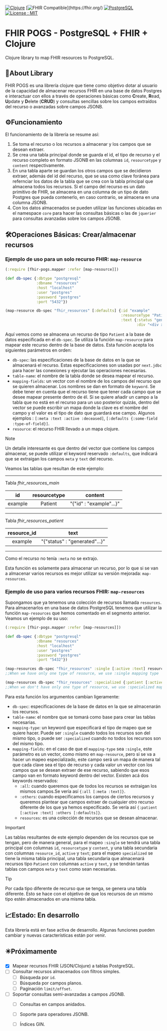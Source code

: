 [![Clojure](https://img.shields.io/badge/clojure-1.12.1-blue?logo=clojure&logoColor=white)](https://clojure.org/) 
[![FHIR Compatible](https://img.shields.io/badge/FHIR-Compatible-orange?)](https://fhir.org/)
[![PostgreSQL](https://img.shields.io/badge/PostgreSQL-16.5-blue?logo=postgresql&logoColor=white)](https://www.postgresql.org/)
[![License : MIT](https://img.shields.io/badge/License-MIT-yellow.svg)](./LICENSE)
# FHIR POGS - PostgreSQL + FHIR + Clojure
Clojure library to map FHIR resources to PostgreSQL.
## 📑About Library
FHIR POGS es una librería clojure que tiene como objetivo dotar al usuario de la capacidad de almacenar recursos FHIR en una base de datos Postgres e interactuar con ellos a través de operaciones básicas como **C**reate, **R**ead, **U**pdate y **D**elete (**CRUD**) y consultas sencillas sobre los campos extraídos del recurso o avanzadas sobre campos JSONB.

## ⚙️Funcionamiento
El funcionamiento de la librería se resume así:

1. Se toma el recurso o los recursos a almacenar y los campos que se desean extraer.
2. Se crea una tabla principal donde se guarda el id, el tipo de recurso y el recurso completo en formato JSONB en las columnas `id`, `resourcetype` y `content` respectivamente.
3. En una tabla aparte se guardan los otros campos que se decidieron extraer, además del id del recurso, que se usa como clave foránea para refernciar los datos de la tabla que se crea con la tabla principal que almacena todos los recursos. Si el campo del  recurso es un dato primitivo de FHIR, se almacena en una columna de un tipo de dato Postgres que pueda contenerlo, en caso contrario, se almacena en una columna JSONB.
4. Con los datos almacenados se pueden utilizar las funciones ubicadas en el namespace `core` para hacer las consultas básicas o las de `jquerier` para consultas avanzadas sobre los campos JSONB.

## 🛠️Operaciones Básicas: Crear/almacenar recursos

### Ejemplo de uso para un solo recurso FHIR: `map-resource`
```clj
(:require [fhir-pogs.mapper :refer [map-resource]])

(def db-spec {:dbtype "postgresql"
              :dbname "resources"
              :host "localhost"
              :user "postgres"
              :password "postgres"
              :port "5432"})

(map-resource db-spec "fhir_resources" [:defaults] {:id "example" 
                                                    :resourceType "Patient" 
                                                    :text {:status "generated"
                                                           :div "<div xmlns=\"http://www.w3.org/1999/xhtml\">\n      \n      <p>Patient Donald DUCK @ Acme Healthcare, Inc. MR = 654321</p>\n    \n    </div>"}})
```
Aquí vemos como se almacena un recurso de tipo `Patient`  a la base de datos especificada en el `db-spec`. Se utiliza la función `map-resource` para mapear este recurso dentro de la base de datos. Esta función acepta los siguientes parámetros en orden:
- `db-spec`: las especificaciones de la base de datos en la que se almacenará el recurso. Estas especificaciones son usadas por `next.jdbc` para hacer las conexiones y ejecutar las operaciones necesarias.
- `table-name`: el nombre de la tabla donde se desea mapear el recurso.
- `mapping-fields`: un vector con el nombre de los campos del recurso que se quieren almacenar. Los nombres se dan en formato de `keyword`. Se debe tener en cuenta que el recurso tiene que tener cada campo que se desee mapear presente dentro de él. Si se quiere añadir un campo a la tabla que no está en el recurso para un uso posterior quizás, dentro del vector se puede escribir un mapa donde la clave es el nombre del campo y el valor es el tipo de dato que guardará ese campo. Algunos ejemplos : `[:meta :text :active :deceased]`, `[:defaults {:some-field :type-of-field}]`.
- `resource`: el recurso FHIR llevado a un mapa clojure.

> [!NOTE]
>  Un detalle interesante es que dentro del vector que contiene los campos almacenar, se puede utilizar el keyword reservado `:defaults`, que indicará que se extraigan los campos `meta` y `text` del recurso.

Veamos las tablas que resultan de este ejemplo:

---
Tabla *fhir_resources_main*

|id|resourcetype|content|
|:-:|:----------:|:-----:|
|example|Patient|"{"id" : "example"...}"|
---
Tabla *fhir_resources_patient*

|resource_id|text|
|:---------:|:--:|
|example|"{"status" : "generated"...}"|
---
Como el recurso no tenía `:meta` no se extrajo.

 Esta función es solamente para almacenar un recurso, por lo que si se van a almacenar varios recursos es mejor utilizar su versión mejorada: `map-resources`.

### Ejemplo de uso para varios recursos FHIR: `map-resources`
Supongamos que ya tenemos una colección de recursos llamada `resources`. Para almacenarlos en una base de datos PostgreSQL tenemos que utilizar la función `map-resources` que hemos comentado en el segmento anterior. Veamos un ejemplo de su uso:

```clj
(:require [fhir-pogs.mapper :refer [map-resources]])

(def db-spec {:dbtype "postgresql"
              :dbname "resources"
              :host "localhost"
              :user "postgres"
              :password "postgres"
              :port "5432"})

(map-resources db-spec "fhir_resources" :single [:active :text] resources)
;;When we have only one type of resource, we use :single mapping type

(map-resources db-spec "fhir_resources" :specialized {:patient [:active :text] :others [:defaults]} resources)
;;When we don't have only one type of resource, we use :specialized mapping type
```
Para esta función los argumentos cambian ligeramente:
- `db-spec`: especificaciones de la base de datos en la que se almacenarán los recursos.
- `table-name`: el nombre que se tomará como base para crear las tablas necesarias.
- `mapping-type`: un keyword que especificará el tipo de mapeo que se quiere hacer. Puede ser `:single` cuando todos los recursos son del mismo tipo, o puede ser `:specialized` cuando no todos los recursos son del mismo tipo.
- `mapping-fields`: en el caso de que el `mapping-type` sea `:single`, este parámetro es un vector, como mismo en `map-resource`, pero si se va a hacer un mapeo especializado, este campo será un mapa de manera tal que cada clave sea el tipo de recurso y cada valor un vector con los campos que se desean extraer de ese recurso, sabiendo que esos campo van en formato keyword dentro del vector. Existen acá dos keywords reservados: 
  - `:all`: cuando queremos que de todos los recursos se extraigan los mismos campos.Se vería así `{:all [:meta :text]}`.
  - `:others`: cuando especificamos los campos de ciertos recursos y queremos plantear que campos extraer de cualquier otro recurso diferente de los que ya hemos especificado. Se vería así `{:patient [:active :text] :others [:defaults]}`.
  - `resources`: es una colección de recursos que se desean almacenar.

> [!IMPORTANT]
> Las tablas resultantes de este ejemplo dependen de los recursos que se tengan, pero de manera general, para el mapeo `:single` se tendrá una tabla principal con columnas `id`, `resourcetype` y `content`, y una tabla secundaria con columnas `resource_id`, `active` y `text`; para el mapeo `specialized` se tiene la misma tabla principal, una tabla secundaria que almacenará recursos tipo `Patient` con columnas `active` y `text`, y se tendrán tantas tablas con campos `meta` y `text` como sean necesarias.

> [!TIP] 
> Por cada tipo diferente de recurso que se tenga, se genera una tabla diferente. Esto se hace con el objetivo de que los recursos de un mismo tipo estén almacenados en una misma tabla. 
## 📈Estado: En desarrollo

Esta librería está en fase activa de desarrollo. Algunas funciones pueden cambiar y nuevas características están por venir.

## ✴️Próximamente
- [X] Mapear recursos FHIR (JSON/Clojure) a tablas PostgreSQL.
- [ ] Consultar recursos almacenados con filtros simples.
  - [ ] Búsqueda por `id`.
  - [ ] Búsqueda por campos planos.
  - [ ] Paginación `limit/offset`. 
- [ ] Soportar consultas semi-avanzadas a campos JSONB.
  - [ ] Consultas en campos anidados.
  - [ ] Soporte para operadores JSONB.
  - [ ] Índices GIN.


